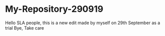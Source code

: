 # My-Repository-290919
Hello SLA people, this is a new edit made by myself on 29th September as a trial
Bye, Take care
